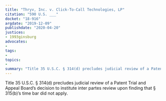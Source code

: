 ```yaml
---
title: "Thryv, Inc. v. Click-To-Call Technologies, LP"
citation: "590 U.S. ___"
docket: "18-916"
argdate: "2019-12-09"
publishdate: "2020-04-20"
justices:
- 1993ginsburg
advocates:
- 
tags:
- 
topics:
- 
summary: "Title 35 U.S.C. § 314(d) precludes judicial review of a Patent Trial and Appeal Board’s decision to institute inter partes review upon finding that § 315(b)’s time bar did not apply."
---
```

Title 35 U.S.C. § 314(d) precludes judicial review of a Patent Trial and Appeal Board’s decision to institute inter partes review upon finding that § 315(b)’s time bar did not apply.